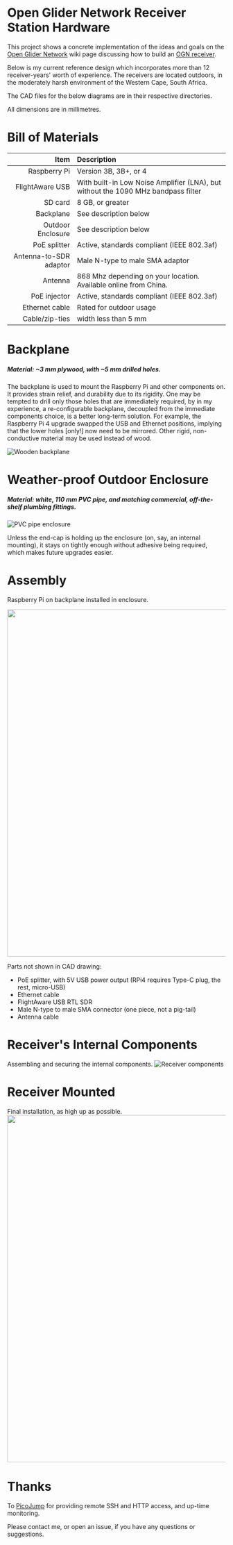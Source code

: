 # Open Glider Network Receiver Station Hardware

This project shows a concrete implementation of the ideas and goals on the 
[Open Glider Network](https://www.glidernet.org/) wiki page discussing how to build an 
[OGN receiver](http://wiki.glidernet.org/ogn-receiver-hardware-and-software#hardware).

Below is my current reference design which incorporates more than 12 receiver-years'
worth of experience.
The receivers are located outdoors, in the moderately harsh environment of the Western Cape,
South Africa.


The CAD files for the below diagrams are in their respective directories.

All dimensions are in millimetres.

# Bill of Materials

Item   | Description
---: | :---
Raspberry Pi | Version 3B, 3B+, or 4
FlightAware USB	| With built-in Low Noise Amplifier (LNA), but without the 1090 MHz bandpass filter
SD card | 8 GB, or greater
Backplane | See description below
Outdoor Enclosure | See description below
PoE splitter | Active, standards compliant (IEEE 802.3af)
Antenna-to-SDR adaptor | Male N-type to male SMA adaptor
Antenna | 868 Mhz depending on your location. Available online from China.
PoE injector | Active, standards compliant (IEEE 802.3af)
Ethernet cable | Rated for outdoor usage
Cable/zip-ties | width less than 5 mm


# Backplane

##### Material: ~3 mm plywood, with ~5 mm drilled holes.

The backplane is used to mount the Raspberry Pi and other components on.
It provides strain relief, and durability due to its rigidity.
One may be tempted to drill only those holes that are immediately required, by in my experience,
a re-configurable backplane, decoupled from the immediate components choice, is a better long-term solution.
For example, the Raspberry Pi 4 upgrade swapped the USB and Ethernet positions,
implying that the lower holes [only!] now need to be mirrored.
Other rigid, non-conductive material may be used instead of wood.

![Wooden backplane](backplane/backplane.png)


# Weather-proof Outdoor Enclosure
##### Material: white, 110 mm PVC pipe, and matching commercial, off-the-shelf plumbing fittings.

![PVC pipe enclosure](enclosure/enclosure.png)

Unless the end-cap is holding up the enclosure (on, say, an internal mounting),
it stays on tightly enough without adhesive being required, which makes future upgrades easier.


# Assembly

Raspberry Pi on backplane installed in enclosure.

<img src="assy/all.png" height="800">

Parts not shown in CAD drawing:

* PoE splitter, with 5V USB power output (RPi4 requires Type-C plug, the rest, micro-USB)
* Ethernet cable
* FlightAware USB RTL SDR
* Male N-type to male SMA connector (one piece, not a pig-tail)
* Antenna cable


# Receiver's Internal Components
Assembling and securing the internal components.
![Receiver components](assy/rx_int.jpg)


# Receiver Mounted
Final installation, as high up as possible.
<img src="assy/rx.jpg" height="800">


# Thanks

To [PicoJump](https://www.picojump.com) for providing remote SSH and HTTP access, and up-time monitoring.


Please contact me, or open an issue, if you have any questions or suggestions.

